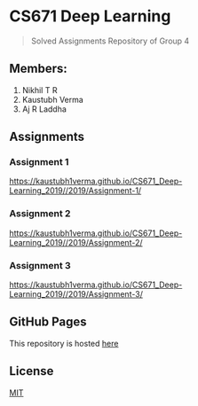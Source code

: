 # CS671 Deep Learning

> Solved Assignments Repository of Group 4

## Members:
1. Nikhil T R
2. Kaustubh Verma
3. Aj R Laddha

## Assignments
### Assignment 1
https://kaustubh1verma.github.io/CS671_Deep-Learning_2019//2019/Assignment-1/

### Assignment 2
https://kaustubh1verma.github.io/CS671_Deep-Learning_2019//2019/Assignment-2/

### Assignment 3
https://kaustubh1verma.github.io/CS671_Deep-Learning_2019//2019/Assignment-3/

## GitHub Pages
This repository is hosted [here](https://kaustubh1verma.github.io/CS671_Deep-Learning_2019/ "Check it out!")

## License

[MIT](LICENSE)
